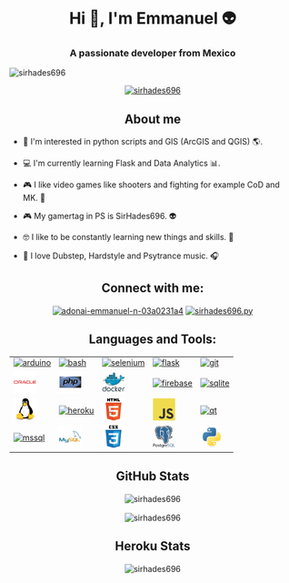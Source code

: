 <h1 align="center">Hi 👋, I'm Emmanuel 👽</h1>
<h3 align="center">A passionate developer from Mexico</h3>

<p align="left"> <img src="https://komarev.com/ghpvc/?username=sirhades696&label=Profile%20views&color=0e75b6&style=flat" alt="sirhades696" /> </p>

<p align="center"> <a href="https://github.com/ryo-ma/github-profile-trophy"><img src="https://github-profile-trophy.vercel.app/?username=sirhades696&theme=tokyonight" alt="sirhades696" /></a> </p>

<h2 align="center">About me</h3>

- 🤯 I'm interested in python scripts and GIS (ArcGIS and QGIS) 🌎.

- 💻 I'm currently learning Flask and Data Analytics 📊.

- 🎮 I like video games like shooters and fighting for example CoD and MK. 👾

- 🎮 My gamertag in PS is SirHades696. 👽

- 🤓 I like to be constantly learning new things and skills. 💫

- 🦖 I love Dubstep, Hardstyle and Psytrance music. 🎧

<h2 align="center">Connect with me: </h3>
<p align="center">
<a href="https://linkedin.com/in/adonai-emmanuel-n-03a0231a4" target="blank"><img align="center" src="https://raw.githubusercontent.com/rahuldkjain/github-profile-readme-generator/master/src/images/icons/Social/linked-in-alt.svg" alt="adonai-emmanuel-n-03a0231a4" height="30" width="40" /></a>
<a href="https://instagram.com/sirhades696.py" target="blank"><img align="center" src="https://raw.githubusercontent.com/rahuldkjain/github-profile-readme-generator/master/src/images/icons/Social/instagram.svg" alt="sirhades696.py" height="30" width="40" /></a>
</p>

<h2 align="center">Languages and Tools:</h3>

<p align="center">
	<div align="center">
		<table class="center">
		  <tr>
			<td><a href="https://www.arduino.cc/" target="_blank" rel="noreferrer"> <img src="https://cdn.worldvectorlogo.com/logos/arduino-1.svg" alt="arduino" width="40" height="40"/> </a></td>
			<td> <a href="https://www.gnu.org/software/bash/" target="_blank" rel="noreferrer"> <img src="https://www.vectorlogo.zone/logos/gnu_bash/gnu_bash-icon.svg" alt="bash" width="40" height="40"/> </a></td>
			<td><a href="https://www.selenium.dev" target="_blank" rel="noreferrer"> <img src="https://raw.githubusercontent.com/detain/svg-logos/780f25886640cef088af994181646db2f6b1a3f8/svg/selenium-logo.svg" alt="selenium" width="40" height="40"/> </a></td>
			<td><a href="https://flask.palletsprojects.com/" target="_blank" rel="noreferrer"> <img src="https://www.vectorlogo.zone/logos/pocoo_flask/pocoo_flask-icon.svg" alt="flask" width="40" height="40"/> </a></td>
			<td><a href="https://git-scm.com/" target="_blank" rel="noreferrer"> <img src="https://www.vectorlogo.zone/logos/git-scm/git-scm-icon.svg" alt="git" width="40" height="40"/> </a></td>
		  </tr>
		  <tr>
			<td><a href="https://www.oracle.com/" target="_blank" rel="noreferrer"> <img src="https://raw.githubusercontent.com/devicons/devicon/master/icons/oracle/oracle-original.svg" alt="oracle" width="40" height="40"/> </a></td>
			<td><a href="https://www.php.net" target="_blank" rel="noreferrer"> <img src="https://raw.githubusercontent.com/devicons/devicon/master/icons/php/php-original.svg" alt="php" width="40" height="40"/> </a></td>
			<td><a href="https://www.docker.com/" target="_blank" rel="noreferrer"> <img src="https://raw.githubusercontent.com/devicons/devicon/master/icons/docker/docker-original-wordmark.svg" alt="docker" width="40" height="40"/> </a></td>
			<td><a href="https://firebase.google.com/" target="_blank" rel="noreferrer"> <img src="https://www.vectorlogo.zone/logos/firebase/firebase-icon.svg" alt="firebase" width="40" height="40"/> </a></td>
			<td><a href="https://www.sqlite.org/" target="_blank" rel="noreferrer"> <img src="https://www.vectorlogo.zone/logos/sqlite/sqlite-icon.svg" alt="sqlite" width="40" height="40"/> </a></td>
		  </tr>
		  <tr>
			<td><a href="https://www.linux.org/" target="_blank" rel="noreferrer"> <img src="https://raw.githubusercontent.com/devicons/devicon/master/icons/linux/linux-original.svg" alt="linux" width="40" height="40"/> </a></td>
			<td><a href="https://heroku.com" target="_blank" rel="noreferrer"> <img src="https://www.vectorlogo.zone/logos/heroku/heroku-icon.svg" alt="heroku" width="40" height="40"/> </a></td>
			<td><a href="https://www.w3.org/html/" target="_blank" rel="noreferrer"> <img src="https://raw.githubusercontent.com/devicons/devicon/master/icons/html5/html5-original-wordmark.svg" alt="html5" width="40" height="40"/> </a> </td>
			<td><a href="https://developer.mozilla.org/en-US/docs/Web/JavaScript" target="_blank" rel="noreferrer"> <img src="https://raw.githubusercontent.com/devicons/devicon/master/icons/javascript/javascript-original.svg" alt="javascript" width="40" height="40"/> </a></td>
			<td><a href="https://www.qt.io/" target="_blank" rel="noreferrer"> <img src="https://upload.wikimedia.org/wikipedia/commons/0/0b/Qt_logo_2016.svg" alt="qt" width="40" height="40"/> </a></td>
		  </tr>
		  <tr>
			<td><a href="https://www.microsoft.com/en-us/sql-server" target="_blank" rel="noreferrer"> <img src="https://www.svgrepo.com/show/303229/microsoft-sql-server-logo.svg" alt="mssql" width="40" height="40"/> </a></td>
			<td><a href="https://www.mysql.com/" target="_blank" rel="noreferrer"> <img src="https://raw.githubusercontent.com/devicons/devicon/master/icons/mysql/mysql-original-wordmark.svg" alt="mysql" width="40" height="40"/> </a></td>
			<td><a href="https://www.w3schools.com/css/" target="_blank" rel="noreferrer"> <img src="https://raw.githubusercontent.com/devicons/devicon/master/icons/css3/css3-original-wordmark.svg" alt="css3" width="40" height="40"/> </a></td>
			<td><a href="https://www.postgresql.org" target="_blank" rel="noreferrer"> <img src="https://raw.githubusercontent.com/devicons/devicon/master/icons/postgresql/postgresql-original-wordmark.svg" alt="postgresql" width="40" height="40"/> </a></td>
			<td><a href="https://www.python.org" target="_blank" rel="noreferrer"> <img src="https://raw.githubusercontent.com/devicons/devicon/master/icons/python/python-original.svg" alt="python" width="40" height="40"/> </a></td>
		   </tr>
		</table>
	</div>
</p>

<h2 align="center">GitHub Stats</h3>
<p align="center">
<img align="center" src="https://github-readme-stats.vercel.app/api/top-langs/?username=SirHades696&show_icons=true&locale=es&layout=compact&theme=tokyonight" alt="sirhades696" /></p>
<p align="center">
<img align="center" src="https://github-readme-stats.vercel.app/api?username=SirHades696&show_icons=true&theme=tokyonight&locale=es" alt="sirhades696" />
</p>
<h2 align="center">Heroku Stats</h3>
<p align="center"><img align="center" src="https://github-readme-streak-stats.herokuapp.com/?user=sirhades696&theme=tokyonight" alt="sirhades696" /></p>

